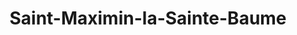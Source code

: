 ---
title: Saint-Maximin-la-Sainte-Baume
url: /saint-maximin-la-sainte-baume/
latitude: 43.448
longitude: 5.861
---